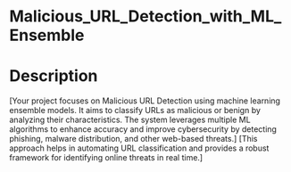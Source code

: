 # Malicious_URL_Detection_with_ML_Ensemble

# Description
[Your project focuses on Malicious URL Detection using machine learning ensemble models. It aims to classify URLs as malicious or benign by analyzing their characteristics. The system leverages multiple ML algorithms to enhance accuracy and improve cybersecurity by detecting phishing, malware distribution, and other web-based threats.]
[This approach helps in automating URL classification and provides a robust framework for identifying online threats in real time.]
